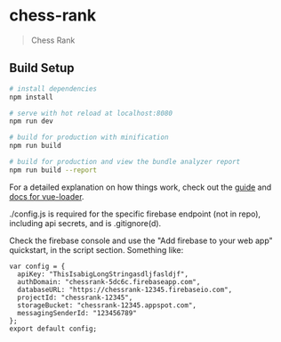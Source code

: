 # chess-rank

> Chess Rank

## Build Setup

``` bash
# install dependencies
npm install

# serve with hot reload at localhost:8080
npm run dev

# build for production with minification
npm run build

# build for production and view the bundle analyzer report
npm run build --report
```

For a detailed explanation on how things work, check out the [guide](http://vuejs-templates.github.io/webpack/) and [docs for vue-loader](http://vuejs.github.io/vue-loader).

./config.js is required for the specific firebase endpoint (not in repo), including api secrets, and is .gitignore(d).

Check the firebase console and use the "Add firebase to your web app" quickstart, in the script section. Something like:

```
var config = {
  apiKey: "ThisIsabigLongStringasdljfasldjf",
  authDomain: "chessrank-5dc6c.firebaseapp.com",
  databaseURL: "https://chessrank-12345.firebaseio.com",
  projectId: "chessrank-12345",
  storageBucket: "chessrank-12345.appspot.com",
  messagingSenderId: "123456789"
};
export default config;
```
